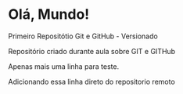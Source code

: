 # Olá, Mundo!
 Primeiro Repositótio Git e GitHub - Versionado

 Repositório criado durante aula sobre GIT e GITHub

Apenas mais uma linha para teste.

Adicionando essa linha direto do repositorio remoto

